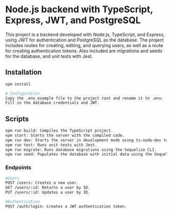 # Node.js backend with TypeScript, Express, JWT, and PostgreSQL

This project is a backend developed with Node.js, TypeScript, and Express, using JWT for authentication and PostgreSQL as the database. The project includes routes for creating, editing, and querying users, as well as a route for creating authentication tokens. Also included are migrations and seeds for the database, and unit tests with Jest.

## Installation

```bash
npm install

# Configuration
Copy the .env_example file to the project root and rename it to .env.
Fill in the database credentials and JWT.

```

## Scripts

```bash
npm run build: Compiles the TypeScript project.
npm start: Starts the server with the compiled code.
npm run dev: Starts the server in development mode using ts-node-dev to automatically reload changes.
npm run test: Runs unit tests with Jest.
npm run migrate: Runs database migrations using the Sequelize CLI.
npm run seed: Populates the database with initial data using the Sequelize CLI.
```

### Endpoints

```bash
#Users
POST /users: Creates a new user.
GET /users/:id: Returns a user by ID.
PUT /users/:id: Updates a user by ID.

#Authentication
POST /auth/login: Creates a JWT authentication token.
```
